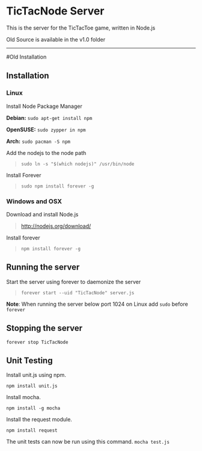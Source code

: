 # TicTacNode Server #
This is the server for the TicTacToe game, written in Node.js


Old Source is available in the v1.0 folder

---
#Old Installation
## Installation ##

### Linux ###
Install Node Package Manager

**Debian:** `sudo apt-get install npm`

**OpenSUSE:** `sudo zypper in npm`

**Arch:** `sudo pacman -S npm`

Add the nodejs to the node path

>`sudo ln -s "$(which nodejs)" /usr/bin/node`

Install Forever

>`sudo npm install forever -g`


### Windows and OSX ###
Download and install Node.js
>http://nodejs.org/download/

Install forever

>`npm install forever -g`


## Running the server ##

Start the server using forever to daemonize the server

>`forever start --uid "TicTacNode" server.js`

**Note**: When running the server below port 1024 on Linux add `sudo` before `forever`

## Stopping the server

`forever stop TicTacNode`

## Unit Testing

Install unit.js using npm.

`npm install unit.js`

Install mocha.

`npm install -g mocha`

Install the request module.

`npm install request`

The unit tests can now be run using this command.
`mocha test.js`
